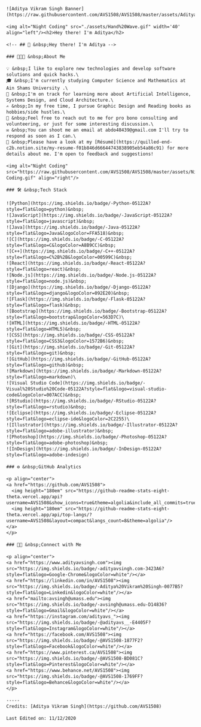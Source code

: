     ![Aditya Vikram Singh Banner](https://raw.githubusercontent.com/AVS1508/AVS1508/master/assets/Aditya%20Vikram%20Singh%20Banner.jpg)

    <img alt="Night Coding" src="./assets/Hand%20Wave.gif" width='40' align="left"/><h2>Hey there! I'm Aditya</h2>
    
    <!-- ## 👋 &nbsp;Hey there! I'm Aditya -->
    
    ### 👨🏻‍💻 &nbsp;About Me
    
    💡 &nbsp;I like to explore new technologies and develop software solutions and quick hacks.\
    🎓 &nbsp;I'm currently studying Computer Science and Mathematics at Ain Shams University .\
    🌱 &nbsp;I'm on track for learning more about Artificial Intelligence, Systems Design, and Cloud Architecture.\
    ✍️ &nbsp;In my free time, I pursue Graphic Design and Reading books as hobbies/side hustles.\
    💬 &nbsp;Feel free to reach out to me for pro bono consulting and volunteering, or just for some interesting discussion.\
    ✉️ &nbsp;You can shoot me an email at abdo48439@gmail.com I'll try to respond as soon as I can.\
    📄 &nbsp;Please have a look at my [Résumé](https://quilled-end-c2b.notion.site/my-resume-f01b846d66644743838905eb54a86c91) for more details about me. I'm open to feedback and suggestions!
    
    <img alt="Night Coding" src="https://raw.githubusercontent.com/AVS1508/AVS1508/master/assets/Night-Coding.gif" align="right"/>
    
    ### 🛠 &nbsp;Tech Stack
    
    ![Python](https://img.shields.io/badge/-Python-05122A?style=flat&logo=python)&nbsp;
    ![JavaScript](https://img.shields.io/badge/-JavaScript-05122A?style=flat&logo=javascript)&nbsp;
    ![Java](https://img.shields.io/badge/-Java-05122A?style=flat&logo=Java&logoColor=FFA518)&nbsp;
    ![C](https://img.shields.io/badge/-C-05122A?style=flat&logo=C&logoColor=A8B9CC)&nbsp;
    ![C++](https://img.shields.io/badge/-C++-05122A?style=flat&logo=C%2B%2B&logoColor=00599C)&nbsp;
    ![React](https://img.shields.io/badge/-React-05122A?style=flat&logo=react)&nbsp;
    ![Node.js](https://img.shields.io/badge/-Node.js-05122A?style=flat&logo=node.js)&nbsp;
    ![Django](https://img.shields.io/badge/-Django-05122A?style=flat&logo=django&logoColor=092E20)&nbsp;
    ![Flask](https://img.shields.io/badge/-Flask-05122A?style=flat&logo=flask)&nbsp;
    ![Bootstrap](https://img.shields.io/badge/-Bootstrap-05122A?style=flat&logo=bootstrap&logoColor=563D7C)\
    ![HTML](https://img.shields.io/badge/-HTML-05122A?style=flat&logo=HTML5)&nbsp;
    ![CSS](https://img.shields.io/badge/-CSS-05122A?style=flat&logo=CSS3&logoColor=1572B6)&nbsp;
    ![Git](https://img.shields.io/badge/-Git-05122A?style=flat&logo=git)&nbsp;
    ![GitHub](https://img.shields.io/badge/-GitHub-05122A?style=flat&logo=github)&nbsp;
    ![Markdown](https://img.shields.io/badge/-Markdown-05122A?style=flat&logo=markdown)\
    ![Visual Studio Code](https://img.shields.io/badge/-Visual%20Studio%20Code-05122A?style=flat&logo=visual-studio-code&logoColor=007ACC)&nbsp;
    ![RStudio](https://img.shields.io/badge/-RStudio-05122A?style=flat&logo=rstudio)&nbsp;
    ![Eclipse](https://img.shields.io/badge/-Eclipse-05122A?style=flat&logo=eclipse-ide&logoColor=2C2255)\
    ![Illustrator](https://img.shields.io/badge/-Illustrator-05122A?style=flat&logo=adobe-illustrator)&nbsp;
    ![Photoshop](https://img.shields.io/badge/-Photoshop-05122A?style=flat&logo=adobe-photoshop)&nbsp;
    ![InDesign](https://img.shields.io/badge/-InDesign-05122A?style=flat&logo=adobe-indesign)
    
    ### ⚙️ &nbsp;GitHub Analytics
    
    <p align="center">
    <a href="https://github.com/AVS1508">
      <img height="180em" src="https://github-readme-stats-eight-theta.vercel.app/api?username=AVS1508&show_icons=true&theme=algolia&include_all_commits=true&count_private=true"/>
      <img height="180em" src="https://github-readme-stats-eight-theta.vercel.app/api/top-langs/?username=AVS1508&layout=compact&langs_count=8&theme=algolia"/>
    </a>
    </p>
    
    ### 🤝🏻 &nbsp;Connect with Me
    
    <p align="center">
    <a href="https://www.adityavsingh.com"><img src="https://img.shields.io/badge/-adityavsingh.com-3423A6?style=flat&logo=Google-Chrome&logoColor=white"/></a>
    <a href="https://linkedin.com/in/AVS1508"><img src="https://img.shields.io/badge/-Aditya%20Vikram%20Singh-0077B5?style=flat&logo=Linkedin&logoColor=white"/></a>
    <a href="mailto:avsingh@umass.edu"><img src="https://img.shields.io/badge/-avsingh@umass.edu-D14836?style=flat&logo=Gmail&logoColor=white"/></a>
    <a href="https://instagram.com/adityavs_"><img src="https://img.shields.io/badge/-@adityavs__-E4405F?style=flat&logo=Instagram&logoColor=white"/></a>
    <a href="https://facebook.com/AVS1508"><img src="https://img.shields.io/badge/-@AVS1508-1877F2?style=flat&logo=Facebook&logoColor=white"/></a>
    <a href="https://www.pinterest.ca/AVS1508"><img src="https://img.shields.io/badge/-@AVS1508-BD081C?style=flat&logo=Pinterest&logoColor=white"/></a>
    <a href="https://www.behance.net/AVS1508"><img src="https://img.shields.io/badge/-@AVS1508-1769FF?style=flat&logo=Behance&logoColor=white"/></a>
    </p>
    
    -----
    Credits: [Aditya Vikram Singh](https://github.com/AVS1508)
    
    Last Edited on: 11/12/2020
